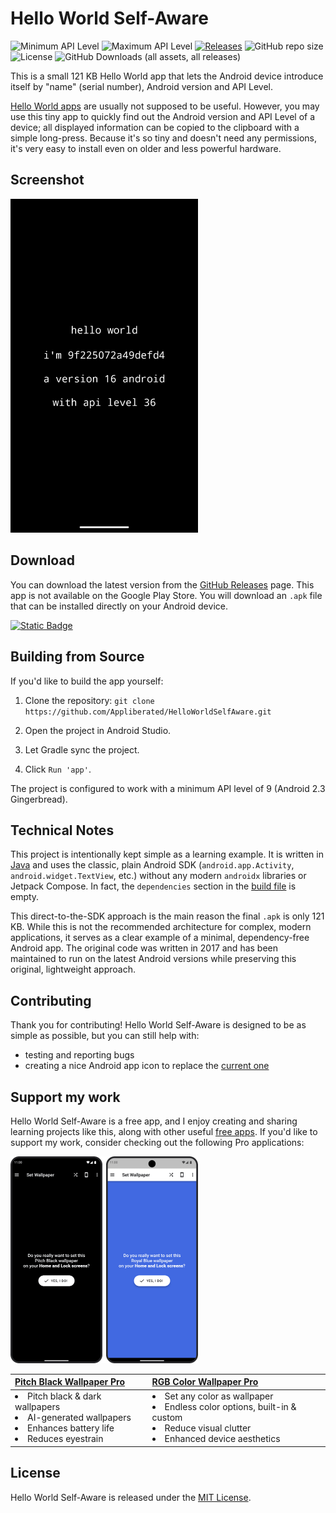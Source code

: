 # Hello World Self-Aware

![Minimum API Level](https://img.shields.io/badge/Min%20API%20Level-9-green)
![Maximum API Level](https://img.shields.io/badge/Target%20API%20Level-35-orange)
[![Releases](https://img.shields.io/github/release/Appliberated/HelloWorldSelfAware.svg)](https://github.com/Appliberated/HelloWorldSelfAware/releases/latest)
![GitHub repo size](https://img.shields.io/github/repo-size/Appliberated/HelloWorldSelfAware)
![License](https://img.shields.io/npm/l/express.svg)
![GitHub Downloads (all assets, all releases)](https://img.shields.io/github/downloads/Appliberated/HelloWorldSelfAware/total)

This is a small 121 KB Hello World app that lets the Android device introduce itself by "name" (serial number), Android version and API Level.
 
[Hello World apps](https://en.wikipedia.org/wiki/%22Hello,_World!%22_program) are usually not supposed to be useful. However, you may use this tiny app to quickly find out the Android version and API Level of a device; all displayed information can be copied to the clipboard with a simple long-press. Because it's so tiny and doesn't need any permissions, it's very easy to install even on older and less powerful hardware.

## Screenshot

<img width="300" src="repo-assets/helloworldselfaware-android-phone-screenshot.png" alt="Hello World Self-Aware - Android phone screenshot">

## Download

You can download the latest version from the [GitHub Releases](https://github.com/Appliberated/HelloWorldSelfAware/releases/latest) page. This app is not available on the Google Play Store. You will download an `.apk` file that can be installed directly on your Android device.

<a href="https://github.com/Appliberated/HelloWorldSelfAware/releases/latest">
  <img height="24px" alt="Static Badge" src="https://img.shields.io/badge/Download-from_GitHub_Releases-brightgreen?style=plastic&logo=github&color=%23181717">
</a>

## Building from Source

If you'd like to build the app yourself:

1.  Clone the repository: `git clone https://github.com/Appliberated/HelloWorldSelfAware.git`

2.  Open the project in Android Studio.

3.  Let Gradle sync the project.

4.  Click `Run 'app'`.

The project is configured to work with a minimum API level of 9 (Android 2.3 Gingerbread).

## Technical Notes

This project is intentionally kept simple as a learning example. It is written in [Java](app/src/main/java/com/appliberated/helloworldselfaware/MainActivity.java) and uses the classic, plain Android SDK (`android.app.Activity`, `android.widget.TextView`, etc.) without any modern `androidx` libraries or Jetpack Compose. In fact, the `dependencies` section in the [build file](app/build.gradle.kts) is empty.

This direct-to-the-SDK approach is the main reason the final `.apk` is only 121 KB. While this is not the recommended architecture for complex, modern applications, it serves as a clear example of a minimal, dependency-free Android app. The original code was written in 2017 and has been maintained to run on the latest Android versions while preserving this original, lightweight approach.

## Contributing

Thank you for contributing! Hello World Self-Aware is designed to be as simple as possible, but you can still help with:

* testing and reporting bugs
* creating a nice Android app icon to replace the [current one](https://github.com/Appliberated/HelloWorldSelfAware/blob/main/app/src/main/res/mipmap-xxxhdpi/ic_launcher.png)

## Support my work

Hello World Self-Aware is a free app, and I enjoy creating and sharing learning projects like this, along with other useful [free apps](https://www.appliberated.com/). If you'd like to support my work, consider checking out the following Pro applications:

<a href="https://www.tecdrop.com/apps/pro/"><img width="300" src="repo-assets/tecdrop-pro-apps.png" alt="Tecdrop Pro Apps" /></a>

[Pitch Black Wallpaper Pro](https://www.tecdrop.com/pitchblackwallpaperpro/) | [RGB Color Wallpaper Pro](https://www.tecdrop.com/rgbcolorwallpaperpro/) |
| :--- | :--- |
| <li>Pitch black & dark wallpapers</li><li>AI-generated wallpapers</li><li>Enhances battery life</li><li>Reduces eyestrain</li> | <li>Set any color as wallpaper</li><li>Endless color options, built-in & custom</li><li>Reduce visual clutter</li><li>Enhanced device aesthetics</li> |

## License

Hello World Self-Aware is released under the [MIT License](https://github.com/Appliberated/HelloWorldSelfAware/blob/main/LICENSE).
